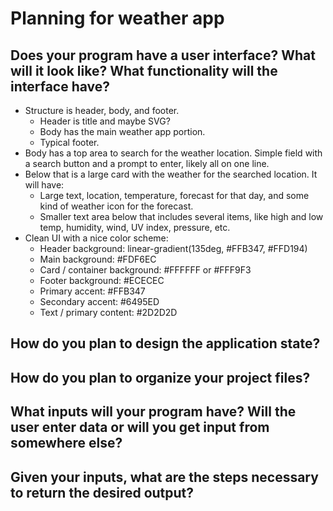 # Planning for weather app

## Does your program have a user interface? What will it look like? What functionality will the interface have?

- Structure is header, body, and footer.
  - Header is title and maybe SVG?
  - Body has the main weather app portion.
  - Typical footer.
- Body has a top area to search for the weather location. Simple field with a search button and a prompt to enter, likely all on one line.
- Below that is a large card with the weather for the searched location. It will have:
  - Large text, location, temperature, forecast for that day, and some kind of weather icon for the forecast.
  - Smaller text area below that includes several items, like high and low temp, humidity, wind, UV index, pressure, etc.
- Clean UI with a nice color scheme:
  - Header background: linear-gradient(135deg, #FFB347, #FFD194)
  - Main background: #FDF6EC
  - Card / container background: #FFFFFF or #FFF9F3
  - Footer background: #ECECEC
  - Primary accent: #FFB347
  - Secondary accent: #6495ED
  - Text / primary content: #2D2D2D

## How do you plan to design the application state?

## How do you plan to organize your project files?

## What inputs will your program have? Will the user enter data or will you get input from somewhere else?

## Given your inputs, what are the steps necessary to return the desired output?
